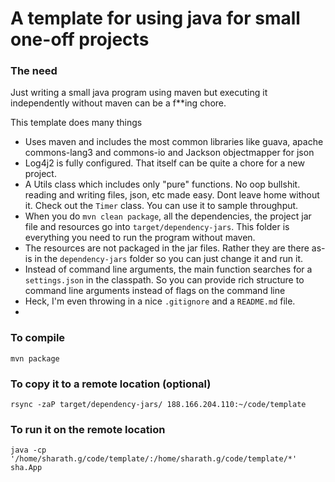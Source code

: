 # A template for using java for small one-off projects

### The need
Just writing a small java program using maven but executing it independently without maven can be a f**ing chore.

This template does many things

* Uses maven and includes the most common libraries like guava, apache commons-lang3 and commons-io and Jackson objectmapper for json
* Log4j2 is fully configured. That itself can be quite a chore for a new project.
* A Utils class which includes only "pure" functions. No oop bullshit. reading and writing files, json, etc made easy. Dont leave home without it. Check out the `Timer` class. You can use it to sample throughput.
* When you do `mvn clean package`, all the dependencies, the project jar file and resources go into `target/dependency-jars`. This folder is everything you need to run the program without maven.
* The resources are not packaged in the jar files. Rather they are there as-is in the `dependency-jars` folder so you can just change it and run it.
* Instead of command line arguments, the main function searches for a `settings.json` in the classpath. So you can provide rich structure to command line arguments instead of flags on the command line
* Heck, I'm even throwing in a nice `.gitignore` and a `README.md` file.
*
### To compile
````
mvn package
````

### To copy it to a remote location (optional)
````
rsync -zaP target/dependency-jars/ 188.166.204.110:~/code/template
````

### To run it on the remote location
````
java -cp  '/home/sharath.g/code/template/:/home/sharath.g/code/template/*' sha.App
````
